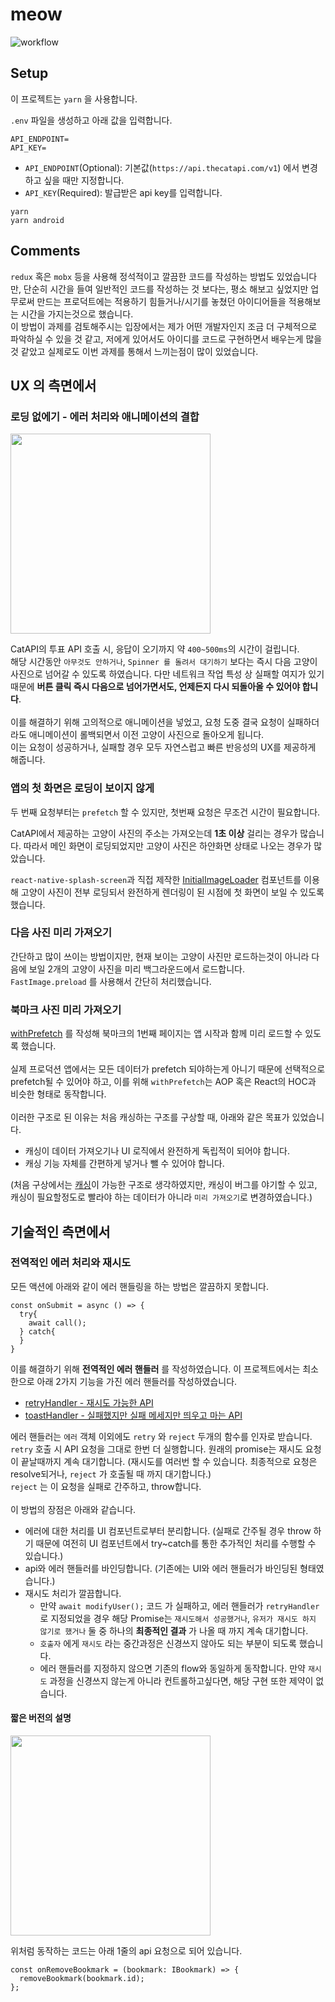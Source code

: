 meow
====

![workflow](https://github.com/pjc02478/meow/actions/workflows/node.js.yml/badge.svg)

Setup
----
이 프로젝트는 `yarn` 을 사용합니다.

`.env` 파일을 생성하고 아래 값을 입력합니다.
```
API_ENDPOINT=
API_KEY=
```
* `API_ENDPOINT`(Optional): 기본값(`https://api.thecatapi.com/v1`) 에서 변경하고 싶을 때만 지정합니다.
* `API_KEY`(Required): 발급받은 api key를 입력합니다.

```
yarn
yarn android
```


Comments
----
`redux` 혹은 `mobx` 등을 사용해 정석적이고 깔끔한 코드를 작성하는 방법도 있었습니다만,
단순히 시간을 들여 일반적인 코드를 작성하는 것 보다는, 평소 해보고 싶었지만 업무로써 만드는 프로덕트에는 적용하기 힘들거나/시기를 놓쳤던 아이디어들을 적용해보는 시간을 가지는것으로 했습니다.
<br/>
이 방법이 과제를 검토해주시는 입장에서는 제가 어떤 개발자인지 조금 더 구체적으로 파악하실 수 있을 것 같고, 저에게 있어서도 아이디를 코드로 구현하면서 배우는게 많을 것 같았고 실제로도 이번 과제를 통해서 느끼는점이 많이 있었습니다.


UX 의 측면에서
----

### 로딩 없에기 - 에러 처리와 애니메이션의 결합

<img src="imgs/vote.gif" width="320px" />

CatAPI의 투표 API 호출 시, 응답이 오기까지 약 `400~500ms`의 시간이 걸립니다.<br/>
해당 시간동안 `아무것도 안하거나`, `Spinner 를 돌려서 대기하기` 보다는 즉시 다음 고양이 사진으로 넘어갈 수 있도록 하였습니다. 다만 네트워크 작업 특성 상 실패할 여지가 있기 때문에 __버튼 클릭 즉시 다음으로 넘어가면서도, 언제든지 다시 되돌아올 수 있어야 합니다__. <br/>
<br/>
이를 해결하기 위해 고의적으로 애니메이션을 넣었고, 요청 도중 결국 요청이 실패하더라도 애니메이션이 롤백되면서 이전 고양이 사진으로 돌아오게 됩니다.<br/>
이는 요청이 성공하거나, 실패할 경우 모두 자연스럽고 빠른 반응성의 UX를 제공하게 해줍니다.

### 앱의 첫 화면은 로딩이 보이지 않게

두 번째 요청부터는 `prefetch` 할 수 있지만, 첫번째 요청은 무조건 시간이 필요합니다.<br/>

CatAPI에서 제공하는 고양이 사진의 주소는 가져오는데 __1초 이상__ 걸리는 경우가 많습니다. 따라서 메인 화면이 로딩되었지만 고양이 사진은 하얀화면 상태로 나오는 경우가 많았습니다.<br/>

`react-native-splash-screen`과 직접 제작한
[InitialImageLoader](/src/component/vote/InitialImageLoader.tsx) 컴포넌트를 이용해 고양이 사진이 전부 로딩되서 완전하게 렌더링이 된 시점에 첫 화면이 보일 수 있도록 했습니다.

### 다음 사진 미리 가져오기

간단하고 많이 쓰이는 방법이지만, 현재 보이는 고양이 사진만 로드하는것이 아니라 다음에 보일 2개의 고양이 사진을 미리 백그라운드에서 로드합니다.<br/>
`FastImage.preload` 를 사용해서 간단히 처리했습니다.


### 북마크 사진 미리 가져오기

[withPrefetch](/src/data/withPrefetch.tsx) 를 작성해 북마크의 1번째 페이지는 앱 시작과 함께 미리 로드할 수 있도록 했습니다.<br/>
<br/>
실제 프로덕션 앱에서는 모든 데이터가 prefetch 되야하는게 아니기 때문에 선택적으로 prefetch될 수 있어야 하고, 이를 위해 `withPrefetch`는 AOP 혹은 React의 HOC과 비슷한 형태로 동작합니다. <br/>
<br/>
이러한 구조로 된 이유는 처음 캐싱하는 구조를 구상할 때, 아래와 같은 목표가 있었습니다.

* 캐싱이 데이터 가져오기나 UI 로직에서 완전하게 독립적이 되어야 합니다.
* 캐싱 기능 자체를 간편하게 넣거나 뺄 수 있어야 합니다.

(처음 구상에서는 [캐싱](https://github.com/pjc02478/meow/issues/2)이 가능한 구조로 생각하였지만, 캐싱이 버그를 야기할 수 있고, 캐싱이 필요할정도로 빨라야 하는 데이터가 아니라 `미리 가져오기`로 변경하였습니다.)

기술적인 측면에서
----

### 전역적인 에러 처리와 재시도

모든 액션에 아래와 같이 에러 핸들링을 하는 방법은 깔끔하지 못합니다.
```tsx
const onSubmit = async () => {
  try{
    await call();
  } catch{
  }
}
```

이를 해결하기 위해 __전역적인 에러 핸들러__ 를 작성하였습니다.
이 프로젝트에서는 최소한으로 아래 2가지 기능을 가진 에러 핸들러를 작성하였습니다.

* [retryHandler - 재시도 가능한 API](src/data/handler/retryHandler.tsx)
* [toastHandler - 실패했지만 실패 메세지만 띄우고 마는 API](src/data/handler/toastHandler.tsx)

에러 핸들러는 `에러` 객체 이외에도 `retry` 와 `reject` 두개의 함수를 인자로 받습니다.<br/>
`retry` 호출 시 API 요청을 그대로 한번 더 실행합니다. 원래의 promise는 재시도 요청이 끝날때까지 계속 대기합니다. (재시도를 여러번 할 수 있습니다. 최종적으로 요청은 resolve되거나, `reject` 가 호출될 때 까지 대기합니다.)<br/>
`reject` 는 이 요청을 실패로 간주하고, throw합니다.<br/>
<br/>
이 방법의 장점은 아래와 같습니다.

* 에러에 대한 처리를 UI 컴포넌트로부터 분리합니다. (실패로 간주될 경우 throw 하기 때문에 여전히 UI 컴포넌트에서 try~catch를 통한 추가적인 처리를 수행할 수 있습니다.)
* api와 에러 핸들러를 바인딩합니다. (기존에는 UI와 에러 핸들러가 바인딩된 형태였습니다.)
* 재시도 처리가 깔끔합니다.
  * 만약 `await modifyUser();` 코드 가 실패하고, 에러 핸들러가 `retryHandler` 로 지정되었을 경우 해당 Promise는 `재시도해서 성공했거나`, `유저가 재시도 하지 않기로 했거나` 둘 중 하나의 __최종적인 결과__ 가 나올 때 까지 계속 대기합니다.
  * `호출자` 에게 `재시도` 라는 중간과정은 신경쓰지 않아도 되는 부분이 되도록 했습니다.
  * 에러 핸들러를 지정하지 않으면 기존의 flow와 동일하게 동작합니다. 만약 `재시도` 과정을 신경쓰지 않는게 아니라 컨트롤하고싶다면, 해당 구현 또한 제약이 없습니다.


#### 짧은 버전의 설명

<img src="/imgs/retry.gif" width="320px" />

위처럼 동작하는 코드는 아래 1줄의 api 요청으로 되어 있습니다.

```tsx
const onRemoveBookmark = (bookmark: IBookmark) => {
  removeBookmark(bookmark.id);
};
```
